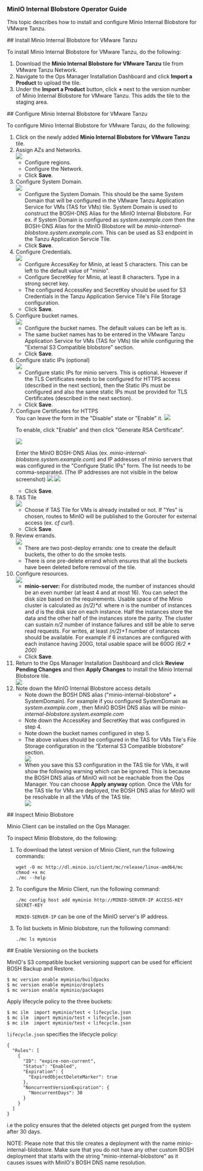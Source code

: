 
### MinIO Internal Blobstore Operator Guide

This topic describes how to install and configure Minio Internal Blobstore for VMware Tanzu.

##<a id='install'></a> Install Minio Internal Blobstore for VMware Tanzu

To install Minio Internal Blobstore for VMware Tanzu, do the following:

<ol>
<li>Download the <strong>Minio Internal Blobstore for VMware Tanzu</strong> tile from VMware Tanzu Network.</li>
<li>Navigate to the Ops Manager Installation Dashboard and click <strong>Import a Product</strong> to upload the tile.</li>
<li>Under the <strong>Import a Product</strong> button, click <strong>+</strong> next to the version number of Minio Internal Blobstore for VMware Tanzu.
This adds the tile to the staging area.</li>
</ol>

##<a id='configure'></a> Configure Minio Internal Blobstore for VMware Tanzu

To configure Minio Internal Blobstore for VMware Tanzu, do the following:

<ol>
<li>Click on the newly added <strong>Minio Internal Blobstore for VMware Tanzu</strong> tile.</li>
<li>Assign AZs and Networks.<br/>
<img src="images/az.png">

  <ul>
  <li>Configure regions.</li>
  <li>Configure the Network.</li>
  <li>Click <strong>Save</strong>.</li>
  </ul>

<li>Configure System Domain.<br/>
<img src="images/system-domain.png">

<ul>
<li>Configure the System Domain. This should be the same System Domain that will be configured in the VMware Tanzu Application Service for VMs (TAS for VMs) tile. System Domain is used to construct the BOSH-DNS Alias for the MinIO Internal Blobstore. For ex. if System Domain is configured as <i>system.example.com</i> then the BOSH-DNS Alias for the MinIO Blobstore will be <i>minio-internal-blobstore.system.example.com</i>. This can be used as S3 endpoint in the Tanzu Application Servcie Tile.</li>
<li>Click <strong>Save</strong>.</li>
</ul>

<li>Configure Credentials.<br/>
<img src="images/creds.png">

  <ul>
  <li>Configure AccessKey for Minio, at least 5 characters. This can be left to the default value of "minio".</li>
  <li>Configure SecretKey for Minio, at least 8 characters. Type in a strong secret key.</li>
  <li>The configured AccessKey and SecretKey should be used for S3 Credentials in the Tanzu Application Service Tile's File Storage configuration.</li>
  <li>Click <strong>Save</strong>.</li>
  </ul>

<li>Configure bucket names.<br/>
<img src="images/buckets.png">

  <ul>
  <li>Configure the bucket names. The default values can be left as is.</li>
  <li>The same bucket names has to be entered in the VMware Tanzu Application Service for VMs (TAS for VMs) tile while configuring the "External S3 Compatible blobstore" section.</li>
  <li>Click <strong>Save</strong>.</li>
  </ul>

<li>Configure static IPs (optional)<br/>
<img src="images/static-ips.png">

<ul>
<li>Configure static IPs for minio servers. This is optional. However if the TLS Certificates needs to be configured for HTTPS access (described in the next section), then the Static IPs must be configured and also the same static IPs must be provided for TLS Certificates (described in the next section).</li>
<li>Click <strong>Save</strong>.</li>
</ul>

<li>Configure Certificates for HTTPS<br/>
You can leave the form in the "Disable" state or "Enable" it.
<img src="images/cert-enable-disable.png">

To enable, click "Enable" and then click "Generate RSA Certificate".

<img src="images/cert-enable1.png">

Enter the MinIO BOSH-DNS Alias (ex. <i>minio-internal-blobstore.system.example.com</i>) and IP addresses of minio servers that was configured in the "Configure Static IPs" form. The list needs to be comma-separated. (The IP addresses are not visible in the below screenshot)
<img src="images/cert-enable2.png">
<img src="images/cert-enable3.png">

<ul>
<li>Click <strong>Save</strong>.</li>
</ul>

<li>TAS Tile<br/>
<img src="images/tas-tile.png">

  <ul>
  <li>Choose if TAS Tile for VMs is already installed or not. If "Yes" is chosen, routes to MinIO will be published to the Gorouter for external access (ex. <i>cf curl</i>).</li>
  <li>Click <strong>Save</strong>.</li>
  </ul>

<li>Review errands.<br/>
<img src="images/errands.png">

  <ul>
  <li>There are two post-deploy errands: one to create the default buckets, the other to do the smoke tests.</li>
  <li>There is one pre-delete errand which ensures that all the buckets have been deleted before removal of the tile.</li>
  </ul>

<li>Configure resources.<br/>
<img src="images/resource-config.png">

  <ul>
  <li><strong>minio-server:</strong> For distributed mode, the number of instances should be an even number (at least 4 and at most 16).
You can select the disk size based on the requirements. Usable space of the Minio cluster is calculated as <i>(n/2)*d</i>.
where <i>n</i> is the number of instances and <i>d</i> is the disk size on each instance.
Half the instances store the data and the other half of the instances store the parity.
The cluster can sustain <i>n/2</i> number of instance failures and still be able to serve read requests.
For writes, at least <i>(n/2)+1</i> number of instances should be available.
For example if 6 instances are configured with each instance having 200G, total usable space will be 600G <i>(6/2 * 200)</i>
  </li>
  <li>Click <strong>Save</strong>.</li>
  </ul>

<li>Return to the Ops Manager Installation Dashboard and click <strong>Review Pending Changes</strong> and then <strong>Apply Changes</strong> to install the Minio Internal Blobstore tile.</li>
<img src="images/applying-changes.png">

<li>Note down the MinIO Internal Blobstore access details<br/>
  <ul>
  <li>Note down the BOSH DNS alias ("minio-internal-blobstore" + SystemDomain). For example if you configured SystemDomain as <i>system.example.com</i> , then MinIO BOSH DNS alias will be <i>minio-internal-blobstore.system.example.com</i></li>
  <li>Note down the AccessKey and SecretKey that was configured in step 4.</li>
  <li>Note down the bucket names configured in step 5.</li>
  <li>The above values should be configured in the TAS for VMs Tile's File Storage configuration in the “External S3 Compatible blobstore” section.</li>
  <img src="images/tas-tile-s3-blobstore.png">
  <li>When you save this S3 configuration in the TAS tile for VMs, it will show the following warning which can be ignored. This is because the BOSH DNS alias of MinIO will not be reachable from the Ops Manager. You can choose <strong>Apply anyway</strong> option. Once the VMs for the TAS tile for VMs are deployed, the BOSH DNS alias for MinIO will be resolvable in all the VMs of the TAS tile.</li>
  <img src="images/warning.png">
  </ul>

</ol>

##<a id='inspect'></a> Inspect Minio Blobstore

Minio Client can be installed on the Ops Manager.

To inspect Minio Blobstore, do the following:

1. To download the latest version of Minio Client, run the following commands:

    ```
    wget -O mc http://dl.minio.io/client/mc/release/linux-amd64/mc
    chmod +x mc
    ./mc --help
    ```

2. To configure the Minio Client, run the following command:

    ```
    ./mc config host add myminio http://MINIO-SERVER-IP ACCESS-KEY SECRET-KEY
    ```

   `MINIO-SERVER-IP` can be one of the MinIO server's IP address.

3. To list buckets in Minio blobstore, run the following command:

    ```
    ./mc ls myminio
    ```

##<a id='version'></a> Enable Versioning on the buckets

MinIO's S3 compatible bucket versioning support can be used for efficient BOSH Backup and Restore.

```
$ mc version enable myminio/buildpacks
$ mc version enable myminio/droplets
$ mc version enable myminio/packages
```

Apply lifecycle policy to the three buckets:

```
$ mc ilm  import myminio/test < lifecycle.json
$ mc ilm  import myminio/test < lifecycle.json
$ mc ilm  import myminio/test < lifecycle.json
```

`lifecycle.json` specifies the lifecycle policy:

```
{
  "Rules": [
    {
      "ID": "expire-non-current",
      "Status": "Enabled",
      "Expiration": {
        "ExpiredObjectDeleteMarker": true
      },
      "NoncurrentVersionExpiration": {
        "NoncurrentDays": 30
      }
    }
  ]
}
```

i.e the policy ensures that the deleted objects get purged from the system after 30 days.

NOTE: Please note that this tile creates a deployment with the name minio-internal-blobstore. Make sure that you do not have any other custom BOSH deployment that starts with the string "minio-internal-blobstore" as it causes issues with MinIO's BOSH DNS name resolution.
